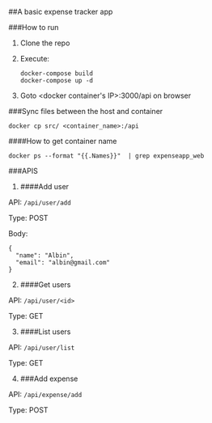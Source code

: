##A basic expense tracker app

###How to run
1. Clone the repo
2. Execute:

    ```
    docker-compose build
    docker-compose up -d
    ```
3. Goto <docker container's IP>:3000/api on browser

###Sync files between the host and container

```
docker cp src/ <container_name>:/api
```

####How to get container name

```
docker ps --format "{{.Names}}"  | grep expenseapp_web
```


###APIS


1. ####Add user

  API: `/api/user/add`

  Type: POST

  Body:

  ```
  {
    "name": "Albin",
    "email": "albin@gmail.com"
  }
  ```

2. ####Get users

  API: `/api/user/<id>`

  Type: GET

3. ####List users

  API: `/api/user/list`

  Type: GET

4. ###Add expense

 API: `/api/expense/add`

 Type: POST